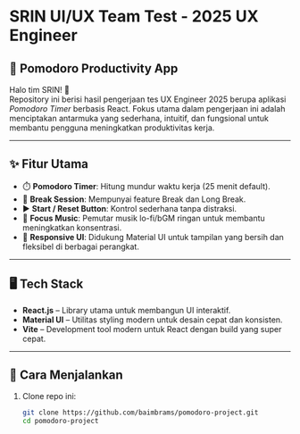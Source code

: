 # SRIN UI/UX Team Test - 2025 UX Engineer  
## 🎯 Pomodoro Productivity App

Halo tim SRIN! 👋  
Repository ini berisi hasil pengerjaan tes UX Engineer 2025 berupa aplikasi _Pomodoro Timer_ berbasis React. Fokus utama dalam pengerjaan ini adalah menciptakan antarmuka yang sederhana, intuitif, dan fungsional untuk membantu pengguna meningkatkan produktivitas kerja.

---

## ✨ Fitur Utama

- ⏱️ **Pomodoro Timer**: Hitung mundur waktu kerja (25 menit default).
- 🍃 **Break Session**: Mempunyai feature Break dan Long Break.
- ▶️ **Start / Reset Button**: Kontrol sederhana tanpa distraksi.
- 🎵 **Focus Music**: Pemutar musik lo-fi/bGM ringan untuk membantu meningkatkan konsentrasi.
- 🎨 **Responsive UI**: Didukung Material UI untuk tampilan yang bersih dan fleksibel di berbagai perangkat.

---

## 🖥️ Tech Stack

- **React.js** – Library utama untuk membangun UI interaktif.
- **Material UI** – Utilitas styling modern untuk desain cepat dan konsisten.
- **Vite** – Development tool modern untuk React dengan build yang super cepat.

---

## 🚀 Cara Menjalankan

1. Clone repo ini:
   ```bash
   git clone https://github.com/baimbrams/pomodoro-project.git
   cd pomodoro-project
